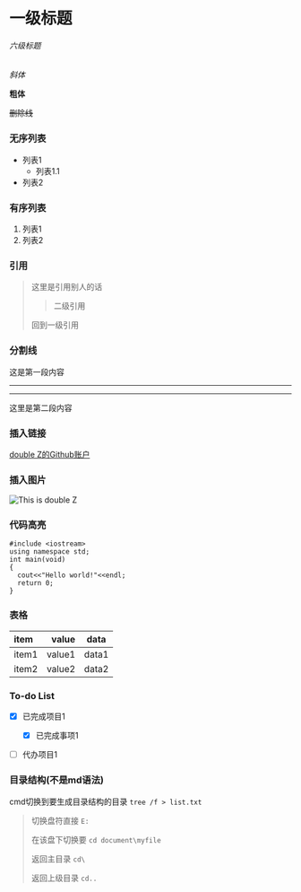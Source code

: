 # 一级标题
###### 六级标题

*斜体*

**粗体**


~~删除线~~

### 无序列表
- 列表1
  - 列表1.1
- 列表2
### 有序列表
1. 列表1
2. 列表2

### 引用
> 这里是引用别人的话
>
> > 二级引用
>
> 回到一级引用

### 分割线
这是第一段内容
***
---
这里是第二段内容

### 插入链接
[double Z的Github账户](https://github.com/doubleZ0108/)
### 插入图片
![This is double Z](https://upload-images.jianshu.io/upload_images/12014150-b4ca3df27d59f42c.jpg?imageMogr2/auto-orient/strip%7CimageView2/2/w/1240)

### 代码高亮
```
#include <iostream>
using namespace std;
int main(void)
{
  cout<<"Hello world!"<<endl;
  return 0;
}

```

### 表格
| item | value | data|
|:----- | ---: | :-: |
| item1 | value1 | data1 |
| item2 | value2 | data2 |

### To-do List
- [x] 已完成项目1
  - [x] 已完成事项1
- [ ] 代办项目1


### 目录结构(不是md语法)
cmd切换到要生成目录结构的目录
` tree /f > list.txt `
> 切换盘符直接 ` E: `
>
> 在该盘下切换要 ` cd document\myfile `
>
> 返回主目录 ` cd\ `
>
> 返回上级目录 ` cd.. `
